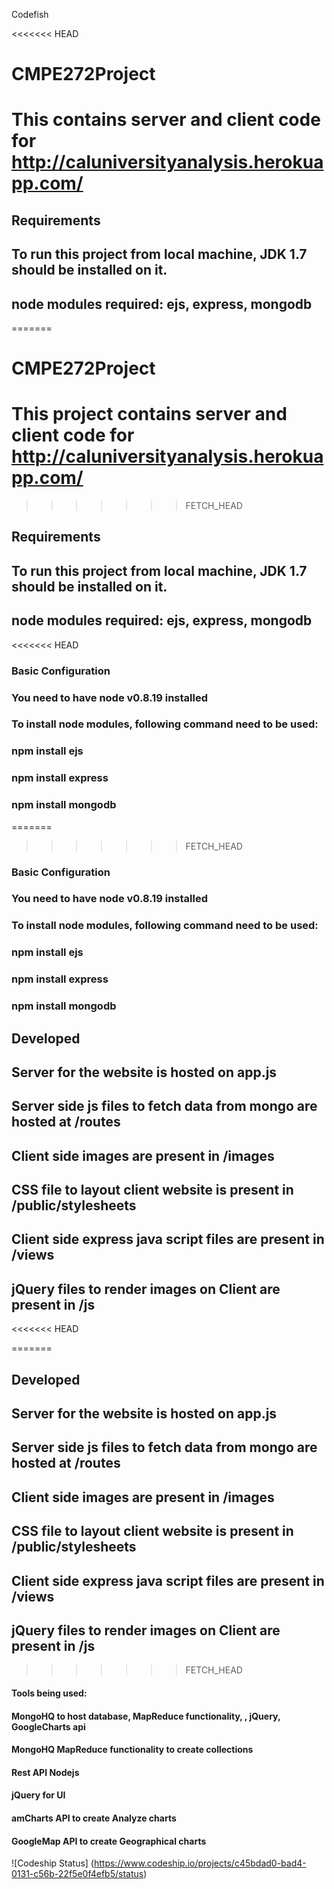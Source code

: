 Codefish

<<<<<<< HEAD
# CMPE272Project
# This contains server and client code for http://caluniversityanalysis.herokuapp.com/

## Requirements
## To run this project from local machine, JDK 1.7 should be installed on it.
## node modules required: ejs, express, mongodb
=======

# CMPE272Project
# This project contains server and client code for http://caluniversityanalysis.herokuapp.com/
>>>>>>> FETCH_HEAD

## Requirements
## To run this project from local machine, JDK 1.7 should be installed on it.
## node modules required: ejs, express, mongodb

<<<<<<< HEAD
### Basic Configuration
### You need to have node v0.8.19 installed
### To install node modules, following command need to be used:
### npm install ejs
### npm install express
### npm install mongodb
=======
>>>>>>> FETCH_HEAD

### Basic Configuration
### You need to have node v0.8.19 installed
### To install node modules, following command need to be used:
### npm install ejs
### npm install express
### npm install mongodb

## Developed
## Server for the website is hosted on app.js
## Server side js files to fetch data from mongo are hosted at /routes
## Client side images are present in /images
## CSS file to layout client website is present in /public/stylesheets
## Client side express java script files are present in /views
## jQuery files to render images on Client are present in /js

<<<<<<< HEAD


=======
## Developed
## Server for the website is hosted on app.js
## Server side js files to fetch data from mongo are hosted at /routes
## Client side images are present in /images
## CSS file to layout client website is present in /public/stylesheets
## Client side express java script files are present in /views
## jQuery files to render images on Client are present in /js



>>>>>>> FETCH_HEAD
#### Tools being used:
#### MongoHQ to host database, MapReduce functionality, , jQuery, GoogleCharts api 
#### MongoHQ MapReduce functionality to create collections
#### Rest API Nodejs
#### jQuery for UI
#### amCharts API to create Analyze charts
#### GoogleMap API to create Geographical charts

![Codeship Status] (https://www.codeship.io/projects/c45bdad0-bad4-0131-c56b-22f5e0f4efb5/status)

